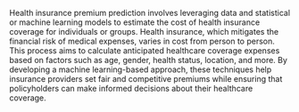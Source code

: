 Health insurance premium prediction involves leveraging data and statistical or machine learning models to estimate the cost of health insurance coverage for individuals or groups. Health insurance, which mitigates the financial risk of medical expenses, varies in cost from person to person. This process aims to calculate anticipated healthcare coverage expenses based on factors such as age, gender, health status, location, and more. By developing a machine learning-based approach, these techniques help insurance providers set fair and competitive premiums while ensuring that policyholders can make informed decisions about their healthcare coverage.
